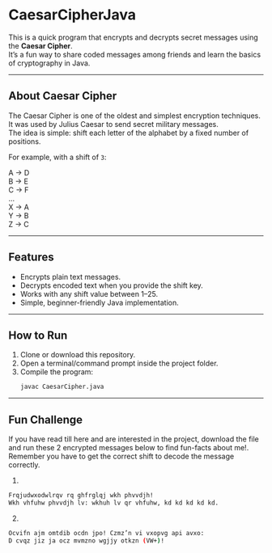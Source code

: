 # CaesarCipherJava  

This is a quick program that encrypts and decrypts secret messages using the **Caesar Cipher**.  
It’s a fun way to share coded messages among friends and learn the basics of cryptography in Java.  

---

## About Caesar Cipher  
The Caesar Cipher is one of the oldest and simplest encryption techniques.  
It was used by Julius Caesar to send secret military messages.  
The idea is simple: shift each letter of the alphabet by a fixed number of positions.  

For example, with a shift of `3`:  

A → D  
B → E  
C → F  
...  
X → A  
Y → B  
Z → C  

---

## Features  
- Encrypts plain text messages.  
- Decrypts encoded text when you provide the shift key.  
- Works with any shift value between 1–25.  
- Simple, beginner-friendly Java implementation.  

---

## How to Run  
1. Clone or download this repository.  
2. Open a terminal/command prompt inside the project folder.  
3. Compile the program:  
   ```bash
   javac CaesarCipher.java
    ```

---

## Fun Challenge
If you have read till here and are interested in the project, download the file and run these 2 encrypted messages below to find fun-facts about me!. Remember you have to get the correct shift to decode the message correctly.

1.  
 ```bash
Frqjudwxodwlrqv rq ghfrglqj wkh phvvdjh! 
Wkh vhfuhw phvvdjh lv: wkhuh lv qr vhfuhw, kd kd kd kd kd.
  ```
2.
 ```bash
Ocvifn ajm omtdib ocdn jpo! Czmz’n vi vxopvg api avxo:
D cvqz jiz ja ocz mvmzno wgjjy otkzn (VW+)!
 ```
